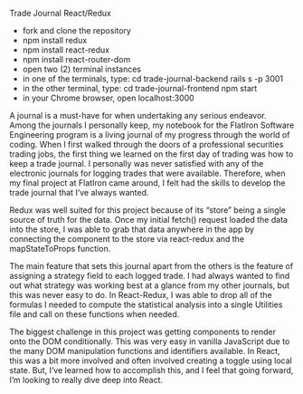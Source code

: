 Trade Journal 
React/Redux


- fork and clone the repository
- npm install redux 
- npm install react-redux
- npm install react-router-dom
- open two (2) terminal instances
- in one of the terminals, type:
    cd trade-journal-backend
    rails s -p 3001
- in the other terminal, type:
    cd trade-journal-frontend
    npm start
- in your Chrome browser, open localhost:3000

A journal is a must-have for when undertaking any serious endeavor.  Among the journals I personally keep, my notebook for the FlatIron Software Engineering program is a living journal of my progress through the world of coding.  When I first walked through the doors of a professional securities trading jobs, the first thing we learned on the first day of trading was how to keep a trade journal.  I personally was never satisfied with any of the electronic journals for logging trades that were available.  Therefore, when my final project at FlatIron came around, I felt had the skills to develop the trade journal that I’ve always wanted.  

Redux was well suited for this project because of its “store” being a single source of truth for the data.  Once my initial fetch() request loaded the data into the store, I was able to grab that data anywhere in the app by connecting the component to the store via react-redux and the mapStateToProps function.  

The main feature that sets this journal apart from the others is the feature of assigning a strategy field to each logged trade.  I had always wanted to find out what strategy was working best at a glance from my other journals, but this was never easy to do.  In React-Redux, I was able to drop all of the formulas I needed to compute the statistical analysis into a single Utilities file and call on these functions when needed.

The biggest challenge in this project was getting components to render onto the DOM conditionally.  This was very easy in vanilla JavaScript due to the many DOM manipulation functions and identifiers available.  In React, this was a bit more involved and often involved creating a toggle using local state.  But, I’ve learned how to accomplish this, and I feel that going forward, I’m looking to really dive deep into React.
